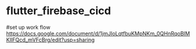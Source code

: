 # flutter_firebase_cicd

#set up work flow
https://docs.google.com/document/d/1jmJIoLqtfbuKMpNKm_0QHnRqoBIMKllFQcd_mVFcBrg/edit?usp=sharing